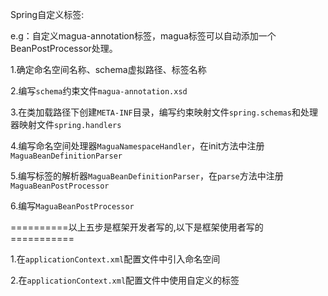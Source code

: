 Spring自定义标签:

e.g：自定义magua-annotation标签，magua标签可以自动添加一个BeanPostProcessor处理。

1.确定命名空间名称、schema虚拟路径、标签名称

2.编写`schema`约束文件`magua-annotation.xsd`

3.在类加载路径下创建`META-INF`目录，编写约束映射文件`spring.schemas`和处理器映射文件`spring.handlers`

4.编写命名空间处理器`MaguaNamespaceHandler`，在init方法中注册`MaguaBeanDefinitionParser`

5.编写标签的解析器`MaguaBeanDefinitionParser`，在`parse`方法中注册`MaguaBeanPostProcessor`

6.编写`MaguaBeanPostProcessor`

==========以上五步是框架开发者写的,以下是框架使用者写的===========

1.在`applicationContext.xml`配置文件中引入命名空间

2.在`applicationContext.xml`配置文件中使用自定义的标签